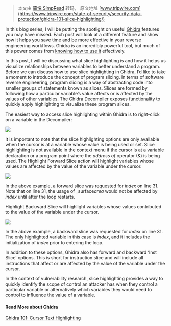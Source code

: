 > 本文由 [简悦 SimpRead](http://ksria.com/simpread/) 转码， 原文地址 [www.tripwire.com](https://www.tripwire.com/state-of-security/security-data-protection/ghidra-101-slice-highlighting/)

In this blog series, I will be putting the spotlight on useful [Ghidra](https://ghidra-sre.org/) features you may have missed. Each post will look at a different feature and show how it helps you save time and be more effective in your reverse engineering workflows. Ghidra is an incredibly powerful tool, but much of this power comes from [knowing how to use it](https://www.tripwire.com/state-of-security/vert/tripwirebookclub-ghidra-book/) effectively.

In this post, I will be discussing what slice highlighting is and how it helps us visualize relationships between variables to better understand a program. Before we can discuss how to use slice highlighting in Ghidra, I’d like to take a moment to introduce the concept of program slicing. In terms of software reverse engineering, program slicing is a way of abstracting code into smaller groups of statements known as slices. Slices are formed by following how a particular variable’s value affects or is affected by the values of other variables. The Ghidra Decompiler exposes functionality to quickly apply highlighting to visualize these program slices.

The easiest way to access slice highlighting within Ghidra is to right-click on a variable in the Decompiler:

![](https://3b6xlt3iddqmuq5vy2w0s5d3-wpengine.netdna-ssl.com/state-of-security/wp-content/uploads/sites/3/Right-click-Ghidra.png)

It is important to note that the slice highlighting options are only available when the cursor is at a variable whose value is being used or set. Slice highlighting is not available in the context menu if the cursor is at a variable declaration or a program point where the _address of_ operator (&) is being used. The Highlight Forward Slice action will highlight variables whose values are affected by the value of the variable under the cursor.

![](https://3b6xlt3iddqmuq5vy2w0s5d3-wpengine.netdna-ssl.com/state-of-security/wp-content/uploads/sites/3/forward-slice.png)

In the above example, a forward slice was requested for _index_ on line 31. Note that on line 31, the usage of _surface­_area_ would not be affected by _index_ until after the loop restarts.

Highlight Backward Slice will highlight variables whose values contributed to the value of the variable under the cursor.

![](https://3b6xlt3iddqmuq5vy2w0s5d3-wpengine.netdna-ssl.com/state-of-security/wp-content/uploads/sites/3/backward-slice.png)

In the above example, a backward slice was requested for _index_ on line 31. The only highlighted variable in this case is _index_, and it includes the initialization of _index_ prior to entering the loop.

In addition to these options, Ghidra also has forward and backward ‘Inst Slice’ options. This is short for instruction slice and will include all instructions that affect or are affected by the value of the variable under the cursor.

In the context of vulnerability research, slice highlighting provides a way to quickly identify the scope of control an attacker has when they control a particular variable or alternatively which variables they would need to control to influence the value of a variable.

#### Read More about Ghidra

[Ghidra 101: Cursor Text Highlighting](https://www.tripwire.com/state-of-security/security-data-protection/cyber-security/ghidra-101-cursor-text-highlighting/)
